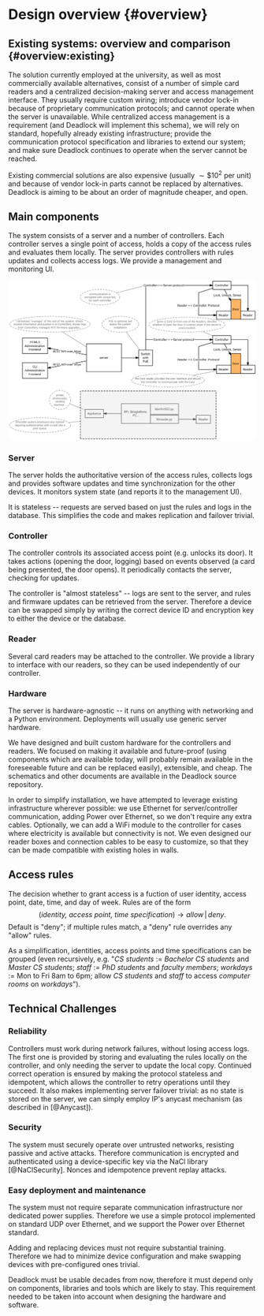 Design overview {#overview}
==============================

Existing systems: overview and comparison {#overview:existing}
-----------------------------------------

The solution currently employed at the university, as well as most commercially available alternatives, consist of a number of simple card readers and a centralized decision-making server and access management interface. They usually require custom wiring; introduce vendor lock-in because of proprietary communication protocols; and cannot operate when the server is unavailable. While centralized access management is a requirement (and Deadlock will implement this schema), we will rely on standard, hopefully already existing infrastructure; provide the communication protocol specification and libraries to extend our system; and make sure Deadlock continues to operate when the server cannot be reached.

Existing commercial solutions are also expensive (usually $\sim\$10^2$ per unit) and because of vendor lock-in parts cannot be replaced by alternatives. Deadlock is aiming to be about an order of magnitude cheaper, and open.

Main components
---------------

The system consists of a server and a number of controllers. Each controller serves a single point of access, holds a copy of the access rules and evaluates them locally. The server provides controllers with rules updates and collects access logs. We provide a management and monitoring UI.


![Deadlock components. Note: this picture is horrible, \TODO{}.](src/img/architecture.png)

### Server

The server holds the authoritative version of the access rules, collects logs and provides software updates and time synchronization for the other devices. It monitors system state (and reports it to the management UI).

It is stateless -- requests are served based on just the rules and logs in the database. This simplifies the code and makes replication and failover trivial.

### Controller

The controller controls its associated access point (e.g. unlocks its door). It takes actions (opening the door, logging) based on events observed (a card being presented, the door opens). It periodically contacts the server, checking for updates.

The controller is "almost stateless" -- logs are sent to the server, and rules and firmware updates can be retrieved from the server. Therefore a device can be swapped simply by writing the correct device ID and encryption key to either the device or the database.

### Reader

Several card readers may be attached to the controller. We provide a library to interface with our readers, so they can be used independently of our controller.

### Hardware

The server is hardware-agnostic -- it runs on anything with networking and a Python environment. Deployments will usually use generic server hardware.

We have designed and built custom hardware for the controllers and readers. We focused on making it available and future-proof (using components which are available today, will probably remain available in the foreseeable future and can be replaced easily), extensible, and cheap. The schematics and other documents are available in the Deadlock source repository.

In order to simplify installation, we have attempted to leverage existing infrastructure wherever possible: we use Ethernet for server/controller communication, adding Power over Ethernet, so we don't require any extra cables. Optionally, we can add a WiFi module to the controller for cases where electricity is available but connectivity is not. We even designed our reader boxes and connection cables to be easy to customize, so that they can be made compatible with existing holes in walls.


Access rules
------------

The decision whether to grant access is a fuction of user identity, access point, date, time, and day of week.
Rules are of the form
$$(\textit{identity, access point, time specification}) \rightarrow \textit{allow}\,|\,\textit{deny}.$$
Default is "deny"; if multiple rules match, a "deny" rule overrides any "allow" rules.

As a simplification, identities, access points and time specifications can be grouped (even recursively, e.g. "*CS students* := *Bachelor CS students* and *Master CS students*; *staff* := *PhD students* and *faculty members*; *workdays* := Mon to Fri 8am to 6pm; allow *CS students* and *staff* to access *computer rooms* on *workdays*").


Technical Challenges
--------------------

### Reliability

Controllers must work during network failures, without losing access logs. The first one is provided by storing and evaluating the rules locally on the controller, and only needing the server to update the local copy. Continued correct operation is ensured by making the protocol stateless and idempotent, which allows the controller to retry operations until they succeed. It also makes implementing server failover trivial: as no state is stored on the server, we can simply employ IP's anycast mechanism (as described in [@Anycast]).

### Security

The system must securely operate over untrusted networks, resisting passive and active attacks.
Therefore communication is encrypted and authenticated using a device-specific key via the NaCl library [@NaClSecurity]. Nonces and idempotence prevent replay attacks.

### Easy deployment and maintenance

The system must not require separate communication infrastructure nor dedicated power supplies. Therefore we use a simple protocol implemented on standard UDP over Ethernet, and we support the Power over Ethernet standard.

Adding and replacing devices must not require substantial training. Therefore we had to minimize device configuration and make swapping devices with pre-configured ones trivial.

Deadlock must be usable decades from now, therefore it must depend only on components, libraries and tools which are likely to stay. This requirement needed to be taken into account when designing the hardware and software.
